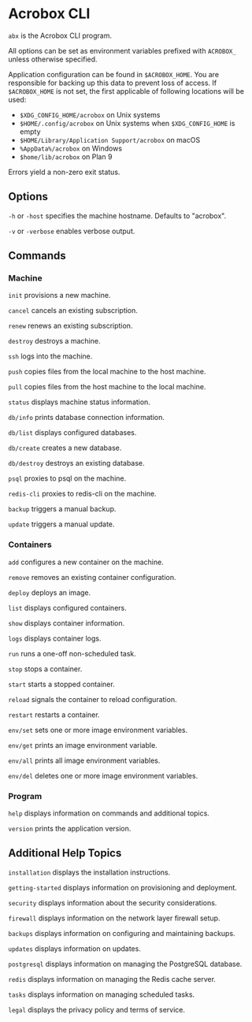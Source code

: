 # Acrobox CLI

`abx` is the Acrobox CLI program.

All options can be set as environment variables prefixed with `ACROBOX_` unless
otherwise specified.

Application configuration can be found in `$ACROBOX_HOME`. You are responsible
for backing up this data to prevent loss of access. If `$ACROBOX_HOME` is not
set, the first applicable of following locations will be used:

- `$XDG_CONFIG_HOME/acrobox` on Unix systems
- `$HOME/.config/acrobox` on Unix systems when `$XDG_CONFIG_HOME` is empty
- `$HOME/Library/Application Support/acrobox` on macOS
- `%AppData%/acrobox` on Windows
- `$home/lib/acrobox` on Plan 9

Errors yield a non-zero exit status.

## Options

`-h` or `-host` specifies the machine hostname. Defaults to "acrobox".

`-v` or `-verbose` enables verbose output.

## Commands

### Machine

`init` provisions a new machine.

`cancel` cancels an existing subscription.

`renew` renews an existing subscription.

`destroy` destroys a machine.

`ssh` logs into the machine.

`push` copies files from the local machine to the host machine.

`pull` copies files from the host machine to the local machine.

`status` displays machine status information.

`db/info` prints database connection information.

`db/list` displays configured databases.

`db/create` creates a new database.

`db/destroy` destroys an existing database.

`psql` proxies to psql on the machine.

`redis-cli` proxies to redis-cli on the machine.

`backup` triggers a manual backup.

`update` triggers a manual update.

### Containers

`add` configures a new container on the machine.

`remove` removes an existing container configuration.

`deploy` deploys an image.

`list` displays configured containers.

`show` displays container information.

`logs` displays container logs.

`run` runs a one-off non-scheduled task.

`stop` stops a container.

`start` starts a stopped container.

`reload` signals the container to reload configuration.

`restart` restarts a container.

`env/set` sets one or more image environment variables.

`env/get` prints an image environment variable.

`env/all` prints all image environment variables.

`env/del` deletes one or more image environment variables.

### Program

`help` displays information on commands and additional topics.

`version` prints the application version.

## Additional Help Topics

`installation` displays the installation instructions.

`getting-started` displays information on provisioning and deployment.

`security` displays information about the security considerations.

`firewall` displays information on the network layer firewall setup.

`backups` displays information on configuring and maintaining backups.

`updates` displays information on updates.

`postgresql` displays information on managing the PostgreSQL database.

`redis` displays information on managing the Redis cache server.

`tasks` displays information on managing scheduled tasks.

`legal` displays the privacy policy and terms of service.
